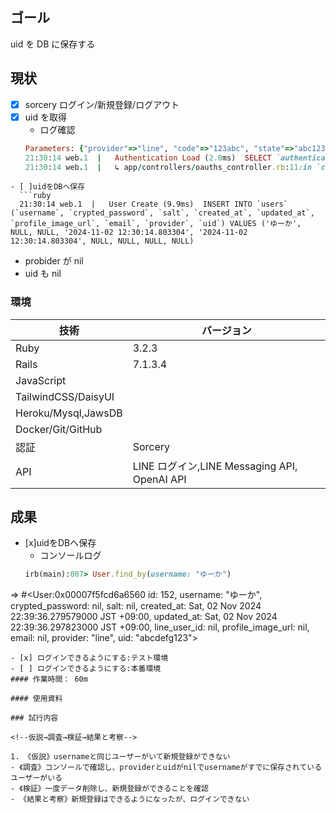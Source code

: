 ## ゴール

uid を DB に保存する

## 現状

<!--タスク分解（何ができて、何ができてないかを可視化）-->

- [x] sorcery ログイン/新規登録/ログアウト
- [x] uid を取得
  - ログ確認
  ```ruby
  Parameters: {"provider"=>"line", "code"=>"123abc", "state"=>"abc1234"}
  21:30:14 web.1  |   Authentication Load (2.0ms)  SELECT `authentications`.* FROM `authentications` WHERE `authentications`.`uid` = 'abcdefg123' AND `authentications`.`provider` = 'line' ORDER BY `authentications`.`id` ASC LIMIT 1
  21:30:14 web.1  |   ↳ app/controllers/oauths_controller.rb:11:in `callback'
  ```

````
- [ ]uidをDBへ保存
  ```ruby
  21:30:14 web.1  |   User Create (9.9ms)  INSERT INTO `users` (`username`, `crypted_password`, `salt`, `created_at`, `updated_at`, `profile_image_url`, `email`, `provider`, `uid`) VALUES ('ゆーか', NULL, NULL, '2024-11-02 12:30:14.803304', '2024-11-02 12:30:14.803304', NULL, NULL, NULL, NULL)
````

- probider が nil
- uid も nil

### 環境

| 技術                | バージョン                                   |
-------------------------------------------- | --- |
| Ruby                | 3.2.3                                        |
| Rails               | 7.1.3.4                                      |
| JavaScript          |                                              |
| TailwindCSS/DaisyUI |                                              |
| Heroku/Mysql,JawsDB |                                              |
| Docker/Git/GitHub   |                                              |
| 認証                | Sorcery                                      |     |
| API                 | LINE ログイン,LINE Messaging API, OpenAI API |

## 成果

<!--現状から持ってきて、ToDo更新して考察-->
- [x]uidをDBへ保存
  - コンソールログ
  ```ruby
  irb(main):007> User.find_by(username: "ゆーか")
=> 
#<User:0x00007f5fcd6a6560
 id: 152,
 username: "ゆーか",
 crypted_password: nil,
 salt: nil,
 created_at: Sat, 02 Nov 2024 22:39:36.279579000 JST +09:00,
 updated_at: Sat, 02 Nov 2024 22:39:36.297823000 JST +09:00,
 line_user_id: nil,
 profile_image_url: nil,
 email: nil,
 provider: "line",
 uid: "abcdefg123">
 ```
- [x] ログインできるようにする:テスト環境
- [ ] ログインできるようにする:本番環境
#### 作業時間： 60m

#### 使用資料

### 試行内容

<!--仮説→調査→検証→結果と考察-->

1. 《仮説》usernameと同じユーザーがいて新規登録ができない
- 《調査》コンソールで確認し、providerとuidがnilでusernameがすでに保存されているユーザーがいる
- 《検証》一度データ削除し、新規登録ができることを確認
- 《結果と考察》新規登録はできるようになったが、ログインできない

